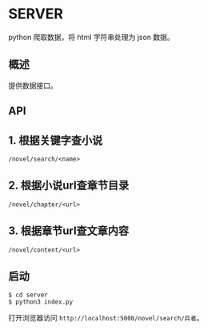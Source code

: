 # SERVER

python 爬取数据，将 html 字符串处理为 json 数据。

## 概述

提供数据接口。

## API

## 1. 根据关键字查小说

`/novel/search/<name>`

## 2. 根据小说url查章节目录

`/novel/chapter/<url>`

## 3. 根据章节url查文章内容

`/novel/content/<url>`

## 启动

```
$ cd server
$ python3 index.py
```

打开浏览器访问 `http://localhost:5000/novel/search/兵者`。
